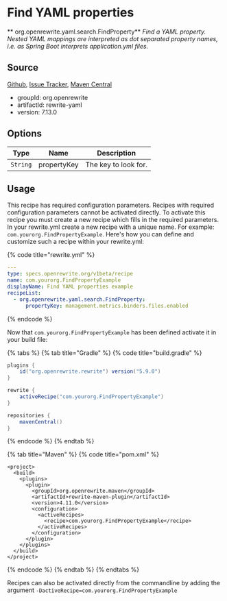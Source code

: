 # Find YAML properties

** org.openrewrite.yaml.search.FindProperty**
_Find a YAML property. Nested YAML mappings are interpreted as dot separated property names, i.e.  as Spring Boot interprets application.yml files._

## Source

[Github](https://github.com/openrewrite/rewrite), [Issue Tracker](https://github.com/openrewrite/rewrite/issues), [Maven Central](https://search.maven.org/artifact/org.openrewrite/rewrite-yaml/7.13.0/jar)

* groupId: org.openrewrite
* artifactId: rewrite-yaml
* version: 7.13.0

## Options

| Type | Name | Description |
| -- | -- | -- |
| `String` | propertyKey | The key to look for. |


## Usage

This recipe has required configuration parameters. Recipes with required configuration parameters cannot be activated directly. To activate this recipe you must create a new recipe which fills in the required parameters. In your rewrite.yml create a new recipe with a unique name. For example: `com.yourorg.FindPropertyExample`.
Here's how you can define and customize such a recipe within your rewrite.yml:

{% code title="rewrite.yml" %}
```yaml
---
type: specs.openrewrite.org/v1beta/recipe
name: com.yourorg.FindPropertyExample
displayName: Find YAML properties example
recipeList:
  - org.openrewrite.yaml.search.FindProperty:
      propertyKey: management.metrics.binders.files.enabled
```
{% endcode %}


Now that `com.yourorg.FindPropertyExample` has been defined activate it in your build file:

{% tabs %}
{% tab title="Gradle" %}
{% code title="build.gradle" %}
```groovy
plugins {
    id("org.openrewrite.rewrite") version("5.9.0")
}

rewrite {
    activeRecipe("com.yourorg.FindPropertyExample")
}

repositories {
    mavenCentral()
}

```
{% endcode %}
{% endtab %}

{% tab title="Maven" %}
{% code title="pom.xml" %}
```markup
<project>
  <build>
    <plugins>
      <plugin>
        <groupId>org.openrewrite.maven</groupId>
        <artifactId>rewrite-maven-plugin</artifactId>
        <version>4.11.0</version>
        <configuration>
          <activeRecipes>
            <recipe>com.yourorg.FindPropertyExample</recipe>
          </activeRecipes>
        </configuration>
      </plugin>
    </plugins>
  </build>
</project>
```
{% endcode %}
{% endtab %}
{% endtabs %}

Recipes can also be activated directly from the commandline by adding the argument `-DactiveRecipe=com.yourorg.FindPropertyExample`
